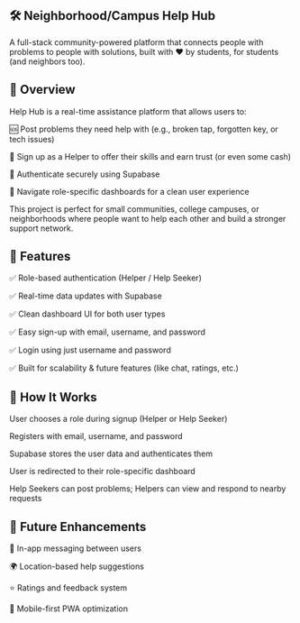 ## 🛠️ Neighborhood/Campus Help Hub


A full-stack community-powered platform that connects people with problems to people with solutions, built with ❤️ by students, for students (and neighbors too).

## 🚀 Overview


Help Hub is a real-time assistance platform that allows users to:

🆘 Post problems they need help with (e.g., broken tap, forgotten key, or tech issues)

🧰 Sign up as a Helper to offer their skills and earn trust (or even some cash)

🔐 Authenticate securely using Supabase

🧭 Navigate role-specific dashboards for a clean user experience

This project is perfect for small communities, college campuses, or neighborhoods where people want to help each other and build a stronger support network.



## 🔑 Features
✅ Role-based authentication (Helper / Help Seeker)

✅ Real-time data updates with Supabase

✅ Clean dashboard UI for both user types

✅ Easy sign-up with email, username, and password

✅ Login using just username and password

✅ Built for scalability & future features (like chat, ratings, etc.)

 

## 🧠 How It Works
User chooses a role during signup (Helper or Help Seeker)

Registers with email, username, and password

Supabase stores the user data and authenticates them

User is redirected to their role-specific dashboard

Help Seekers can post problems; Helpers can view and respond to nearby requests

 

## 🌱 Future Enhancements
💬 In-app messaging between users

🌍 Location-based help suggestions

⭐ Ratings and feedback system

📱 Mobile-first PWA optimization

